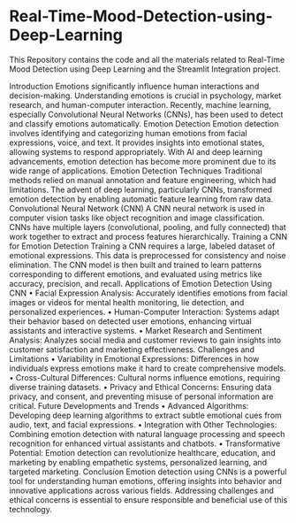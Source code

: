 # Real-Time-Mood-Detection-using-Deep-Learning
This Repository contains the code and all the materials related to Real-Time Mood Detection using Deep Learning and the Streamlit Integration project.

Introduction
Emotions significantly influence human interactions and decision-making. Understanding emotions is crucial in psychology, market research, and human-computer interaction. Recently, machine learning, especially Convolutional Neural Networks (CNNs), has been used to detect and classify emotions automatically.
Emotion Detection
Emotion detection involves identifying and categorizing human emotions from facial expressions, voice, and text. It provides insights into emotional states, allowing systems to respond appropriately. With AI and deep learning advancements, emotion detection has become more prominent due to its wide range of applications.
Emotion Detection Techniques
Traditional methods relied on manual annotation and feature engineering, which had limitations. The advent of deep learning, particularly CNNs, transformed emotion detection by enabling automatic feature learning from raw data.
Convolutional Neural Network (CNN)
A CNN neural network is used in computer vision tasks like object recognition and image classification. CNNs have multiple layers (convolutional, pooling, and fully connected) that work together to extract and process features hierarchically.
Training a CNN for Emotion Detection
Training a CNN requires a large, labeled dataset of emotional expressions. This data is preprocessed for consistency and noise elimination. The CNN model is then built and trained to learn patterns corresponding to different emotions, and evaluated using metrics like accuracy, precision, and recall.
Applications of Emotion Detection Using CNN
•	Facial Expression Analysis: Accurately identifies emotions from facial images or videos for mental health monitoring, lie detection, and personalized experiences.
•	Human-Computer Interaction: Systems adapt their behavior based on detected user emotions, enhancing virtual assistants and interactive systems.
•	Market Research and Sentiment Analysis: Analyzes social media and customer reviews to gain insights into customer satisfaction and marketing effectiveness.
Challenges and Limitations
•	Variability in Emotional Expressions: Differences in how individuals express emotions make it hard to create comprehensive models.
•	Cross-Cultural Differences: Cultural norms influence emotions, requiring diverse training datasets.
•	Privacy and Ethical Concerns: Ensuring data privacy, and consent, and preventing misuse of personal information are critical.
Future Developments and Trends
•	Advanced Algorithms: Developing deep learning algorithms to extract subtle emotional cues from audio, text, and facial expressions.
•	Integration with Other Technologies: Combining emotion detection with natural language processing and speech recognition for enhanced virtual assistants and chatbots.
•	Transformative Potential: Emotion detection can revolutionize healthcare, education, and marketing by enabling empathetic systems, personalized learning, and targeted marketing.
Conclusion
Emotion detection using CNNs is a powerful tool for understanding human emotions, offering insights into behavior and innovative applications across various fields. Addressing challenges and ethical concerns is essential to ensure responsible and beneficial use of this technology.


